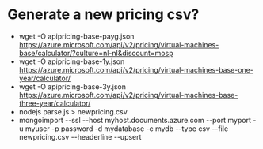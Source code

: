 # Generate a new pricing csv?

* wget -O apipricing-base-payg.json https://azure.microsoft.com/api/v2/pricing/virtual-machines-base/calculator/?culture=nl-nl&discount=mosp
* wget -O apipricing-base-1y.json https://azure.microsoft.com/api/v2/pricing/virtual-machines-base-one-year/calculator/
* wget -O apipricing-base-3y.json https://azure.microsoft.com/api/v2/pricing/virtual-machines-base-three-year/calculator/
* nodejs parse.js > newpricing.csv
* mongoimport --ssl --host myhost.documents.azure.com --port myport -u myuser -p password -d mydatabase -c mydb --type csv --file newpricing.csv --headerline --upsert
